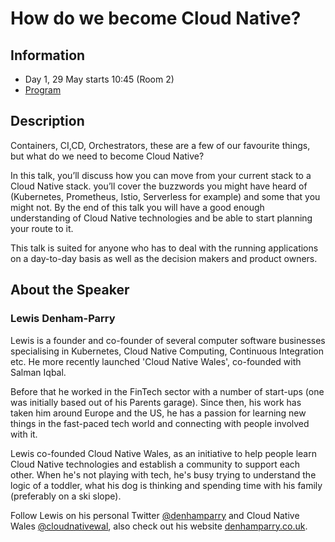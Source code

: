 # How do we become Cloud Native? 

## Information

* Day 1, 29 May starts 10:45 (Room 2)
* [Program](https://skillsmatter.com/conferences/11982-con-london-2019-the-conference-on-microservices-ddd-and-software-architecture#program)

## Description

Containers, CI,CD, Orchestrators, these are a few of our favourite things, but what do we need to become Cloud Native?

In this talk, you’ll discuss how you can move from your current stack to a Cloud Native stack. you’ll cover the buzzwords you might have heard of (Kubernetes, Prometheus, Istio, Serverless for example) and some that you might not. By the end of this talk you will have a good enough understanding of Cloud Native technologies and be able to start planning your route to it.

This talk is suited for anyone who has to deal with the running applications on a day-to-day basis as well as the decision makers and product owners.

## About the Speaker

### Lewis Denham-Parry

Lewis is a founder and co-founder of several computer software businesses specialising in Kubernetes, Cloud Native Computing, Continuous Integration etc. He more recently launched 'Cloud Native Wales', co-founded with Salman Iqbal.

Before that he worked in the FinTech sector with a number of start-ups (one was initially based out of his Parents garage). Since then, his work has taken him around Europe and the US, he has a passion for learning new things in the fast-paced tech world and connecting with people involved with it.

Lewis co-founded Cloud Native Wales, as an initiative to help people learn Cloud Native technologies and establish a community to support each other. When he's not playing with tech, he's busy trying to understand the logic of a toddler, what his dog is thinking and spending time with his family (preferably on a ski slope).

Follow Lewis on his personal Twitter [@denhamparry](https://twitter.com/denhamparry) and Cloud Native Wales [@cloudnativewal](https://twitter.com/cloudnativewal), also check out his website [denhamparry.co.uk](https://denhamparry.co.uk).